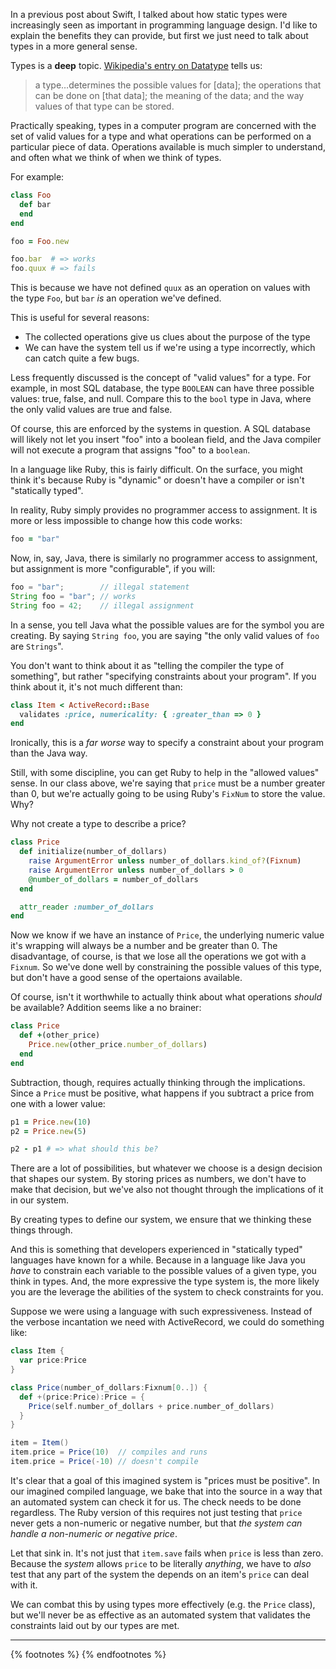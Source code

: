 In a previous post about Swift, I talked about how static types were increasingly seen as important in programming language
design.  I'd like to explain the benefits they can provide, but first we just need to talk about types in a more general sense.

Types is a **deep** topic.  [Wikipedia's entry on Datatype](http://en.wikipedia.org/wiki/Datatype) tells us:

> a type…determines the possible values for [data]; the operations that can be done on [that data]; the meaning of the data; and the way values of that type can be stored.

Practically speaking, types in a computer program are concerned with the set of valid values for a type and what operations can be performed on a particular piece of data.  Operations available is much simpler to understand, and often what we think of when we think of types.

For example:

```ruby
class Foo
  def bar
  end
end

foo = Foo.new

foo.bar  # => works
foo.quux # => fails
```

This is because we have not defined `quux` as an operation on values with the type `Foo`, but `bar` *is* an operation we've
defined.  

This is useful for several reasons:

* The collected operations give us clues about the purpose of the type
* We can have the system tell us if we're using a type incorrectly, which can catch quite a few bugs.

Less frequently discussed is the concept of "valid values" for a type.  For example, in most SQL database, the type `BOOLEAN` can
have three possible values: true, false, and null.  Compare this to the `bool` type in Java, where the only valid values are true
and false.

Of course, this are enforced by the systems in question.  A SQL database will likely not let you insert "foo" into a boolean
field, and the Java compiler will not execute a program that assigns "foo" to a `boolean`.

In a language like Ruby, this is fairly difficult.  On the surface, you might think it's because Ruby is "dynamic" or doesn't
have a compiler or isn't "statically typed".

In reality, Ruby simply provides no programmer access to assignment.  It is more or less impossible to change how this code
works:

```ruby
foo = "bar"
```

Now, in, say, Java, there is similarly no programmer access to assignment, but assignment is more "configurable", if you will:

```java
foo = "bar";        // illegal statement
String foo = "bar"; // works
String foo = 42;    // illegal assignment
```

In a sense, you tell Java what the possible values are for the symbol you are creating.   By saying `String foo`, you are
saying "the only valid values of `foo` are `Strings`".

You don't want to think about it as "telling the compiler the type of something", but rather "specifying constraints about your
program". If you think about it, it's not much different than:

```ruby
class Item < ActiveRecord::Base
  validates :price, numericality: { :greater_than => 0 }
end
```

Ironically, this is a *far worse* way to specify a constraint about your program than the Java way.

Still, with some discipline, you can get Ruby to help in the "allowed values" sense.  In our class above, we're saying that
`price` must be a number greater than 0, but we're actually going to be using Ruby's `FixNum` to store the value.  Why?

Why not create a type to describe a price?

```ruby
class Price
  def initialize(number_of_dollars)
    raise ArgumentError unless number_of_dollars.kind_of?(Fixnum)
    raise ArgumentError unless number_of_dollars > 0
    @number_of_dollars = number_of_dollars
  end

  attr_reader :number_of_dollars
end
```

Now we know if we have an instance of `Price`, the underlying numeric value it's wrapping will always be a number and be greater
than 0.  The disadvantage, of course, is that we lose all the operations we got with a `Fixnum`.  So we've done well by
constraining the possible values of this type, but don't have a good sense of the opertaions available.

Of course, isn't it worthwhile to actually think about what operations *should* be available?  Addition seems like a no brainer:

```ruby
class Price
  def +(other_price)
    Price.new(other_price.number_of_dollars)
  end
end
```

Subtraction, though, requires actually thinking through the implications.  Since a `Price` must be positive, what happens if you
subtract a price from one with a lower value:

```ruby
p1 = Price.new(10)
p2 = Price.new(5)

p2 - p1 # => what should this be?
```

There are a lot of possibilities, but whatever we choose is a design decision that shapes our system.  By storing prices as
numbers, we don't have to make that decision, but we've also not thought through the implications of it in our system.

By creating types to define our system, we ensure that we thinking these things through.

And this is something that developers experienced in "statically typed" languages have known for a while.  Because in a language
like Java you *have* to constrain each variable to the possible values of a given type, you think in types.  And, the more
expressive the type system is, the more likely you are the leverage the abilities of the system to check constraints for you.

Suppose we were using a language with such expressiveness.  Instead of the verbose incantation we need with ActiveRecord, we
could do something like:

```scala
class Item {
  var price:Price
}

class Price(number_of_dollars:Fixnum[0..]) {
  def +(price:Price):Price = { 
    Price(self.number_of_dollars + price.number_of_dollars) 
  }
}

item = Item()
item.price = Price(10)  // compiles and runs
item.price = Price(-10) // doesn't compile
```

It's clear that a goal of this imagined system is "prices must be positive".  In our imagined compiled language, we bake that
into the source in a way that an automated system can check it for us.  The check needs to be done regardless.  The Ruby version
of this requires not just testing that `price` never gets a non-numeric or negative number, but that _the system can handle a
non-numeric or negative price_.  

Let that sink in.  It's not just that `item.save` fails when `price` is less than zero.  Because the _system_ allows `price` to
be literally *anything*, we have to *also* test that any part of the system the depends on an item's `price` can deal with it.

We can combat this by using types more effectively (e.g. the `Price` class), but we'll never be as effective as an automated
system that validates the constraints laid out by our types are met.



---
 {% footnotes %}
 {% endfootnotes %}
